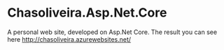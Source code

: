 # Chasoliveira.Asp.Net.Core

A personal web site, developed on Asp.Net Core. The result you can see here http://chasoliveira.azurewebsites.net/
